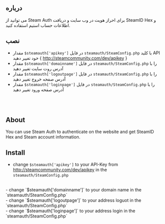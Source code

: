 ## درباره
می توانید از Steam Auth برای احراز هویت در وب سایت و دریافت  SteamID Hex و اطلاعات حساب استیم استفاده کنید.

##  نصب
- مقدار `$steamauth['apikey']` در فایل `steamauth/SteamConfig.php`  با کلید API خود تغییر دهید { http://steamcommunity.com/dev/apikey }
- مقدار  `$steamauth['domainname']` در فایل `steamauth/SteamConfig.php` را با آدرس روت سایت تغییر دهید
- مقدار  `$steamauth['logoutpage']` در فایل `steamauth/SteamConfig.php` را با آدرس صفحه خروج تغییر دهید
- مقدار  `$steamauth['loginpage']` در فایل `steamauth/SteamConfig.php` را با آدرس صفحه ورود تغییر دهید
<br>
<br>

##  About
You can use Steam Auth to authenticate on the website and get SteamID Hex and Steam account information.


##  Install
- change `$steamauth['apikey']` to your API-Key from http://steamcommunity.com/dev/apikey in the `steamauth/SteamConfig.php`
<br>
- change `$steamauth['domainname']` to your domain name in the `steamauth/SteamConfig.php`
<br>
- change `$steamauth['logoutpage']` to your address loguot in the `steamauth/SteamConfig.php`
<br>
- change `$steamauth['loginpage']` to your address login in the `steamauth/SteamConfig.php`
